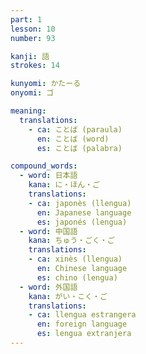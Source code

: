 ```yaml
---
part: 1
lesson: 10
number: 93

kanji: 語
strokes: 14

kunyomi: かたーる
onyomi: ゴ

meaning:
  translations:
    - ca: ことば (paraula)
      en: ことば (word)
      es: ことば (palabra)

compound_words:
  - word: 日本語
    kana: に・ほん・ご
    translations:
    - ca: japonès (llengua)
      en: Japanese language
      es: japonés (lengua)
  - word: 中国語
    kana: ちゅう・ごく・ご
    translations:
    - ca: xinès (llengua)
      en: Chinese language
      es: chino (lengua)
  - word: 外国語
    kana: がい・こく・ご
    translations:
    - ca: llengua estrangera
      en: foreign language
      es: lengua extranjera
---
```

